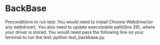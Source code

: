 # BackBase

Preconditions to run test:
You would need to install Chrome Webdriver(or any webdriver).
You also need to update executeable path(line 29), where your driver is stored.
You would need pass the following line on your terminal to run the test: python test_backbase.py.
